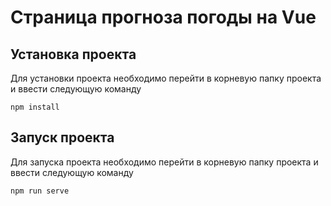# Страница прогноза погоды на Vue

## Установка проекта
Для установки проекта необходимо перейти в корневую папку проекта и ввести следующую команду
```
npm install
```

## Запуск проекта
Для запуска проекта необходимо перейти в корневую папку проекта и ввести следующую команду
```
npm run serve
```